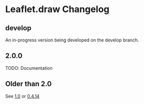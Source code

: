 Leaflet.draw Changelog
======================

## develop

An in-progress version being developed on the develop branch.

## 2.0.0

TODO: Documentation

## Older than 2.0

See [1.0][0] or [0.4.14][1]

[0]: https://github.com/Leaflet/Leaflet.draw/tree/v1.0.0
[1]: https://github.com/Leaflet/Leaflet.draw/tree/v0.4.14
